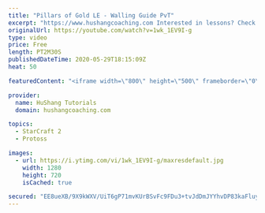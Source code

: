 ```yaml
---
title: "Pillars of Gold LE - Walling Guide PvT"
excerpt: "https://www.hushangcoaching.com Interested in lessons? Check out the website for more information ------------------------------------------------------------------------------------------------------- Want to support HuShang Tutorials directly? Patreon is a website where you can contribute a monthly"
originalUrl: https://youtube.com/watch?v=1wk_1EV9I-g
type: video
price: Free
length: PT2M30S
publishedDateTime: 2020-05-29T18:15:09Z
heat: 50

featuredContent: "<iframe width=\"800\" height=\"500\" frameborder=\"0\" src=\"https://www.youtube.com/embed/1wk_1EV9I-g\" allow=\"accelerometer; autoplay; encrypted-media; gyroscope; picture-in-picture\" allowfullscreen></iframe>"

provider:
  name: HuShang Tutorials
  domain: hushangcoaching.com

topics:
  - StarCraft 2
  - Protoss

images:
  - url: https://i.ytimg.com/vi/1wk_1EV9I-g/maxresdefault.jpg
    width: 1280
    height: 720
    isCached: true

secured: "EE8ueXB/9X9kWXV/UiT6gP71mvKUrBSvFc9FDu3+tvJdDmJYYhvDP83kaFluyKUzvA8y4tJvj/cVkH1JG+R4hyLChiiS5N+jwn6tg43iQ3LhuswCYWhEIN8xAQDZu639NFsqBOuZpMs01WxE1OZGIDGDvA2HVRDXzcm6a2+Nkg7wFtqqkSN0mQkuT06HnklgOVjIhg52I9/vLDEmq39hjlqkb8xK2yCGbwP6uYoMw1raHPzjYFT6/s1sg+pIkIYUYuv/eTPvihz6R+K+H1lQ1WyFtmm9K9oZ2iAXr1+tLSghJcxeJ6+LHfSIfWPYmysAOUlFs+QHkFxSsTHI+GW8fnlAAv0N5pRLEtYLo+Crf4Bn05IK49TBmjgV2TtCoDgtUdQypLi6JxPueK/eFfc4MzxVa/9Sqbf4gSd+bkk1WlA=;7gAeTQ4wMKLKkXta9z//3w=="
---
```


